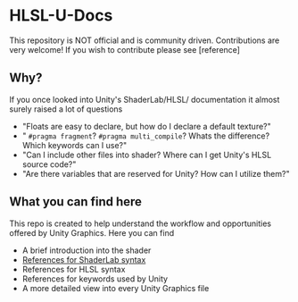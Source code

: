 # HLSL-U-Docs
This repository is NOT official and is community driven. Contributions are very welcome! If you wish to contribute please see [reference]

## Why?
If you once looked into Unity's ShaderLab/HLSL/ documentation it almost surely raised a lot of questions   
- "Floats are easy to declare, but how do I declare a default texture?"
- "
```#pragma fragment```?
```#pragma multi_compile```?
Whats the difference? Which keywords can I use?"
- "Can I include other files into shader? Where can I get Unity's HLSL source code?"
- "Are there variables that are reserved for Unity? How can I utilize them?" 

## What you can find here
This repo is created to help understand the workflow and opportunities offered by Unity Graphics. Here you can find
- A brief introduction into the shader 
- [References for ShaderLab syntax](./ShaderLab/About.md)
- References for HLSL syntax
- References for keywords used by Unity
- A more detailed view into every Unity Graphics file